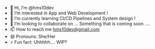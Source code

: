 - 👋 Hi, I’m @hms10dev
- 👀 I’m interested in App and Web Development !
- 🌱 I’m currently learning CI/CD Pipelines and System design !
- 💞️ I’m looking to collaborate on ... Something that is coming soon ....
- 📫 How to reach me hms10dev@gmail.com
- 😄 Pronouns: She/Her
- ⚡ Fun fact: Uhhhhh.... WIP?

<!---
hms10dev/hms10dev is a ✨ special ✨ repository because its `README.md` (this file) appears on your GitHub profile.
You can click the Preview link to take a look at your changes.
--->
